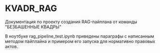 # KVADR_RAG
Документация по проекту создания RAG-пайплана от команды "БЕЗБАШЕННЫЕ КВАДРЫ"

В ноутбуке rag_pipeline_test.ipynb приведены параграфы с написанным методом пайплайна и примером его запуска для нормативно правовых актов. 
